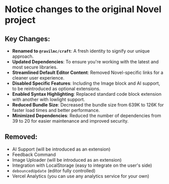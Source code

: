 # Notice changes to the original Novel project

## Key Changes:

- **Renamed to `@ravilmc/craft`**: A fresh identity to signify our unique approach.
- **Updated Dependencies**: To ensure you're working with the latest and most secure libraries.
- **Streamlined Default Editor Content**: Removed Novel-specific links for a cleaner user experience.
- **Disabled Specific Features**: Including the Image block and AI support, to be reintroduced as optional extensions.
- **Enabled Syntax Highlighting**: Replaced standard code block extension with another with lowlight support.
- **Reduced Bundle Size**: Decreased the bundle size from 639K to 126K for faster load times and better performance.
- **Minimized Dependencies**: Reduced the number of dependencies from 39 to 20 for easier maintenance and improved security.

## Removed:

- AI Support (will be introduced as an extension)
- Feedback Command
- Image Uploader (will be introduced as an extension)
- Integration with LocalStorage (easy to integrate on the user's side)
- `debouncedUpdate` (editor fully controlled)
- Vercel Analytics (you can use any analytics service for your own)
